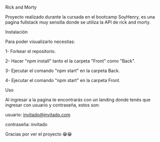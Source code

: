 Rick and Morty

Proyecto realizado durante la cursada en el bootcamp SoyHenry, es una pagina fullstack muy sensilla donde se utiliza la API de rick and morty.


Instalación

Para poder visualizarlo necesitas:

1- Forkear el repositorio.

2- Hacer "npm install" tanto el la carpeta "Front" como "Back".

3- Ejecutar el comando "npm start" en la carpeta Back.

4- Ejecutar el comando "npm start" en la carpeta Front.


Uso

Al ingresar a la pagina te encontrarás con un landing donde tenés que ingresar con usuario y contraseña, estos son: 

usuario: invitado@invitado.com

contraseña: invitado



Gracias por ver el proyecto 😁😁
